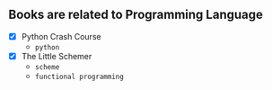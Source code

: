 ## Books are related to Programming Language
- [X] Python Crash Course
  - `python`
- [X] The Little Schemer
  - `scheme`
  - `functional programming`
